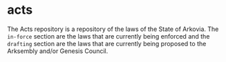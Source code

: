 # acts
The Acts repository is a repository of the laws of the State of Arkovia. The `in-force` section are the laws that are currently being enforced and the `drafting` section are the laws that are currently being proposed to the Arksembly and/or Genesis Council.
